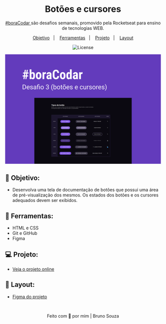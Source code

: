 <h1 align="center">
    Botões e cursores
</h1>

<p align="center">
    <a href="https://www.rocketseat.com.br/boracodar?utm_content=descricao-boracodar_desafio01&utm_term=boracodar&utm_medium=organic&utm_source=youtube&utm_campaign=lead">#boraCodar </a> são desafios semanais, promovido pela Rocketseat para ensino de tecnologias WEB.
</p>

<p align="center">
  <a href="#objetivo">Objetivo</a>&nbsp;&nbsp;&nbsp;|&nbsp;&nbsp;&nbsp;
  <a href="#tecnologias">Ferramentas</a>&nbsp;&nbsp;&nbsp;|&nbsp;&nbsp;&nbsp;
  <a href="#projeto">Projeto</a>&nbsp;&nbsp;&nbsp;|&nbsp;&nbsp;&nbsp;
  <a href="#layout">Layout</a>
</p>

<p align="center">
  <img alt="License" src="https://img.shields.io/static/v1?label=license&message=MIT&color=49AA26&labelColor=000000">
</p>

<p align="center">
  <img alt="Buttons and Cursors Preview" src=".github/ButtonsCursors.png">
</p>

<h2 id="objetivo">🚀 <b>Objetivo:</b></h2>

- Desenvolva uma tela de documentação de botões que possui uma área de pré-visualização dos mesmos. Os estados dos botões e os cursores adequados devem ser exibidos.

<h2 id="tecnologias">🔧 <b>Ferramentas:</b></h2>

- HTML e CSS
- Git e GitHub
- Figma

<h2 id="projeto">💻 <b>Projeto:</b></h2>

- [Veja o projeto online](https://buttonsandcursors.netlify.app/)

<h2 id="layout">🎨 <b>Layout:</b></h2>

- [Figma do projeto](https://www.figma.com/community/file/1197534710257750520)

<br>

<p align="center">
  Feito com 💜 por mim | Bruno Souza
</p>
